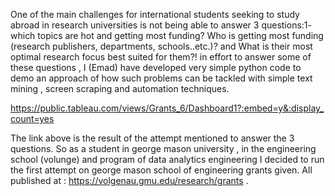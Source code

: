 
One of the main challenges for international students seeking to study abroad in research universities is not being able to answer 3 questions:1- which topics are hot and getting most funding? Who is getting most funding (research publishers, departments, schools..etc.)? and What is their most optimal research focus best suited for them?! in effort to answer some of these questions , I (Emad) have developed very simple python code to demo an approach of how such problems can be tackled with simple text mining , screen scraping and automation techniques.   

https://public.tableau.com/views/Grants_6/Dashboard1?:embed=y&:display_count=yes

The link above is the result of the attempt mentioned to answer the 3 questions. So as a student in george mason university , in the engineering school (volunge) and program of data analytics engineering I decided to run the first attempt on george mason school of engineering grants given. All published at : https://volgenau.gmu.edu/research/grants . 


